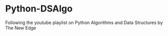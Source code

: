 # Python-DSAlgo
Following the youtube playlist on Python Algorithms and Data Structures by The New Edge
